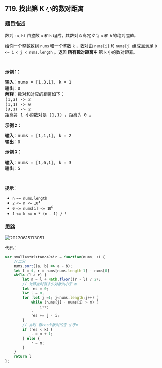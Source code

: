 ## 719. 找出第 K 小的数对距离

### 题目描述
<div class="notranslate"><p>数对 <code>(a,b)</code> 由整数 <code>a</code> 和 <code>b</code> 组成，其数对距离定义为 <code>a</code> 和 <code>b</code> 的绝对差值。</p>

<p>给你一个整数数组 <code>nums</code> 和一个整数 <code>k</code> ，数对由 <code>nums[i]</code> 和 <code>nums[j]</code> 组成且满足 <code>0 &lt;= i &lt; j &lt; nums.length</code> 。返回 <strong>所有数对距离中</strong> 第 <code>k</code> 小的数对距离。</p>

<p>&nbsp;</p>

<p><strong>示例 1：</strong></p>

<pre><strong>输入：</strong>nums = [1,3,1], k = 1
<strong>输出：</strong>0
<strong>解释：</strong>数对和对应的距离如下：
(1,3) -&gt; 2
(1,1) -&gt; 0
(3,1) -&gt; 2
距离第 1 小的数对是 (1,1) ，距离为 0 。
</pre>

<p><strong>示例 2：</strong></p>

<pre><strong>输入：</strong>nums = [1,1,1], k = 2
<strong>输出：</strong>0
</pre>

<p><strong>示例 3：</strong></p>

<pre><strong>输入：</strong>nums = [1,6,1], k = 3
<strong>输出：</strong>5
</pre>

<p>&nbsp;</p>

<p><strong>提示：</strong></p>

<ul>
	<li><code>n == nums.length</code></li>
	<li><code>2 &lt;= n &lt;= 10<sup>4</sup></code></li>
	<li><code>0 &lt;= nums[i] &lt;= 10<sup>6</sup></code></li>
	<li><code>1 &lt;= k &lt;= n * (n - 1) / 2</code></li>
</ul>
</div>

### 思路

![20220615103051](https://xd-imgsubmit.oss-cn-beijing.aliyuncs.com/images/20220615103051.png)

代码：
```js
var smallestDistancePair = function(nums, k) {
    //二分
    nums.sort((a, b) => a - b);
    let l = 0, r = nums[nums.length-1] - nums[0]
    while (l < r) {
        let m = l + Math.floor((r - l) / 2);
        // 计算此时有多少对数对小于 m
        let res = 0;
        let i = 0;
        for (let j =1; j<nums.length;j++) {
            while (nums[j] - nums[i] > m) {
                i++;
            } 
            res += j - i;
        }
        // 此时 有res个数对的值 小于m
        if (res < k) {
            l = m + 1;
        } else {
            r = m;
        }
    }
    return l
};
```